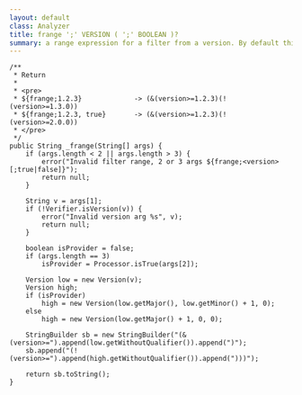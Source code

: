 ```yaml
---
layout: default
class: Analyzer
title: frange ';' VERSION ( ';' BOOLEAN )?
summary: a range expression for a filter from a version. By default this is based on consumer compatibility. You can specify a third argument (true) to get provider compatibility.
---
```



	/**
	 * Return 
	 * 
	 * <pre>
	 * ${frange;1.2.3}             -> (&(version>=1.2.3)(!(version>=1.3.0))
	 * ${frange;1.2.3, true}       -> (&(version>=1.2.3)(!(version>=2.0.0))
	 * </pre>
	 */
	public String _frange(String[] args) {
		if (args.length < 2 || args.length > 3) {
			error("Invalid filter range, 2 or 3 args ${frange;<version>[;true|false]}");
			return null;
		}

		String v = args[1];
		if (!Verifier.isVersion(v)) {
			error("Invalid version arg %s", v);
			return null;
		}

		boolean isProvider = false;
		if (args.length == 3)
			isProvider = Processor.isTrue(args[2]);

		Version low = new Version(v);
		Version high;
		if (isProvider)
			high = new Version(low.getMajor(), low.getMinor() + 1, 0);
		else
			high = new Version(low.getMajor() + 1, 0, 0);

		StringBuilder sb = new StringBuilder("(&(version>=").append(low.getWithoutQualifier()).append(")");
		sb.append("(!(version>=").append(high.getWithoutQualifier()).append(")))");

		return sb.toString();
	}
